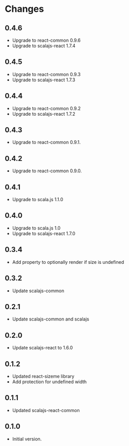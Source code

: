 # Changes

## 0.4.6

* Upgrade to react-common 0.9.6
* Upgrade to scalajs-react 1.7.4

## 0.4.5

* Upgrade to react-common 0.9.3
* Upgrade to scalajs-react 1.7.3

## 0.4.4

* Upgrade to react-common 0.9.2
* Upgrade to scalajs-react 1.7.2

## 0.4.3

* Upgrade to react-common 0.9.1.

## 0.4.2

* Upgrade to react-common 0.9.0.

## 0.4.1

* Upgrade to scala.js 1.1.0

## 0.4.0

* Upgrade to scala.js 1.0
* Upgrade to scalajs-react 1.7.0

## 0.3.4

* Add property to optionally render if size is undefined

## 0.3.2

* Update scalajs-common

## 0.2.1

* Update scalajs-common and scalajs

## 0.2.0

* Update scalajs-react to 1.6.0

## 0.1.2

* Updated react-sizeme library
* Add protection for undefined width

## 0.1.1

* Updated scalajs-react-common

## 0.1.0

* Initial version.
